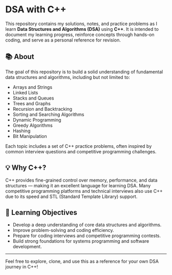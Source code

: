 # DSA with C++

This repository contains my solutions, notes, and practice problems as I learn **Data Structures and Algorithms (DSA)** using **C++**. It is intended to document my learning progress, reinforce concepts through hands-on coding, and serve as a personal reference for revision.

## 📚 About

The goal of this repository is to build a solid understanding of fundamental data structures and algorithms, including but not limited to:

- Arrays and Strings
- Linked Lists
- Stacks and Queues
- Trees and Graphs
- Recursion and Backtracking
- Sorting and Searching Algorithms
- Dynamic Programming
- Greedy Algorithms
- Hashing
- Bit Manipulation

Each topic includes a set of C++ practice problems, often inspired by common interview questions and competitive programming challenges.

## 💡 Why C++?

C++ provides fine-grained control over memory, performance, and data structures — making it an excellent language for learning DSA. Many competitive programming platforms and technical interviews also use C++ due to its speed and STL (Standard Template Library) support.

## 🚀 Learning Objectives

- Develop a deep understanding of core data structures and algorithms.
- Improve problem-solving and coding efficiency.
- Prepare for coding interviews and competitive programming contests.
- Build strong foundations for systems programming and software development.

---

Feel free to explore, clone, and use this as a reference for your own DSA journey in C++!
